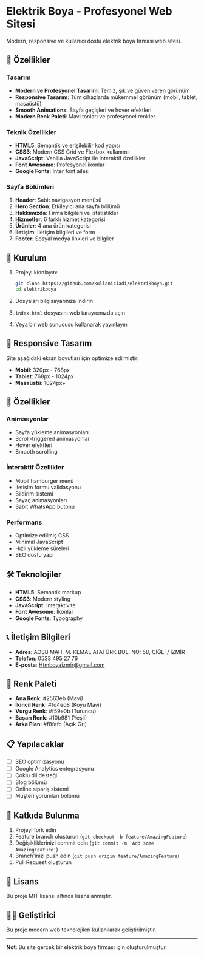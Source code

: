 # Elektrik Boya - Profesyonel Web Sitesi

Modern, responsive ve kullanıcı dostu elektrik boya firması web sitesi.

## 🎨 Özellikler

### Tasarım
- **Modern ve Profesyonel Tasarım**: Temiz, şık ve güven veren görünüm
- **Responsive Tasarım**: Tüm cihazlarda mükemmel görünüm (mobil, tablet, masaüstü)
- **Smooth Animations**: Sayfa geçişleri ve hover efektleri
- **Modern Renk Paleti**: Mavi tonları ve profesyonel renkler

### Teknik Özellikler
- **HTML5**: Semantik ve erişilebilir kod yapısı
- **CSS3**: Modern CSS Grid ve Flexbox kullanımı
- **JavaScript**: Vanilla JavaScript ile interaktif özellikler
- **Font Awesome**: Profesyonel ikonlar
- **Google Fonts**: Inter font ailesi

### Sayfa Bölümleri
1. **Header**: Sabit navigasyon menüsü
2. **Hero Section**: Etkileyici ana sayfa bölümü
3. **Hakkımızda**: Firma bilgileri ve istatistikler
4. **Hizmetler**: 6 farklı hizmet kategorisi
5. **Ürünler**: 4 ana ürün kategorisi
6. **İletişim**: İletişim bilgileri ve form
7. **Footer**: Sosyal medya linkleri ve bilgiler

## 🚀 Kurulum

1. Projeyi klonlayın:
   ```bash
   git clone https://github.com/kullaniciadi/elektrikboya.git
   cd elektrikboya
   ```

2. Dosyaları bilgisayarınıza indirin
3. `index.html` dosyasını web tarayıcınızda açın
4. Veya bir web sunucusu kullanarak yayınlayın

## 📱 Responsive Tasarım

Site aşağıdaki ekran boyutları için optimize edilmiştir:
- **Mobil**: 320px - 768px
- **Tablet**: 768px - 1024px
- **Masaüstü**: 1024px+

## 🎯 Özellikler

### Animasyonlar
- Sayfa yükleme animasyonları
- Scroll-triggered animasyonlar
- Hover efektleri
- Smooth scrolling

### İnteraktif Özellikler
- Mobil hamburger menü
- İletişim formu validasyonu
- Bildirim sistemi
- Sayaç animasyonları
- Sabit WhatsApp butonu

### Performans
- Optimize edilmiş CSS
- Minimal JavaScript
- Hızlı yükleme süreleri
- SEO dostu yapı

## 🛠️ Teknolojiler

- **HTML5**: Semantik markup
- **CSS3**: Modern styling
- **JavaScript**: Interaktivite
- **Font Awesome**: İkonlar
- **Google Fonts**: Typography

## 📞 İletişim Bilgileri

- **Adres**: AOSB MAH. M. KEMAL ATATÜRK BUL. NO: 58, ÇİĞLİ / İZMİR
- **Telefon**: 0533 495 27 76
- **E-posta**: Htmboyaizmir@gmail.com

## 🎨 Renk Paleti

- **Ana Renk**: #2563eb (Mavi)
- **İkincil Renk**: #1d4ed8 (Koyu Mavi)
- **Vurgu Renk**: #f59e0b (Turuncu)
- **Başarı Renk**: #10b981 (Yeşil)
- **Arka Plan**: #f8fafc (Açık Gri)

## 📋 Yapılacaklar

- [ ] SEO optimizasyonu
- [ ] Google Analytics entegrasyonu
- [ ] Çoklu dil desteği
- [ ] Blog bölümü
- [ ] Online sipariş sistemi
- [ ] Müşteri yorumları bölümü

## 🤝 Katkıda Bulunma

1. Projeyi fork edin
2. Feature branch oluşturun (`git checkout -b feature/AmazingFeature`)
3. Değişikliklerinizi commit edin (`git commit -m 'Add some AmazingFeature'`)
4. Branch'inizi push edin (`git push origin feature/AmazingFeature`)
5. Pull Request oluşturun

## 📄 Lisans

Bu proje MIT lisansı altında lisanslanmıştır.

## 👨‍💻 Geliştirici

Bu proje modern web teknolojileri kullanılarak geliştirilmiştir.

---

**Not**: Bu site gerçek bir elektrik boya firması için oluşturulmuştur. 